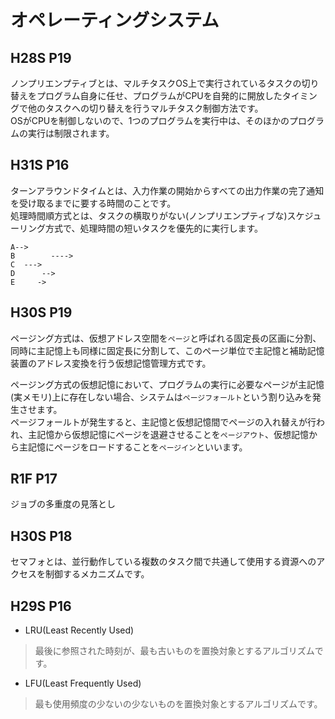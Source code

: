 # オペレーティングシステム
## H28S P19
ノンプリエンプティブとは、マルチタスクOS上で実行されているタスクの切り替えをプログラム自身に任せ、プログラムがCPUを自発的に開放したタイミングで他のタスクへの切り替えを行うマルチタスク制御方法です。  
OSがCPUを制御しないので、1つのプログラムを実行中は、そのほかのプログラムの実行は制限されます。

## H31S P16
ターンアラウンドタイムとは、入力作業の開始からすべての出力作業の完了通知を受け取るまでに要する時間のことです。  
処理時間順方式とは、タスクの横取りがない(ノンプリエンプティブな)スケジューリング方式で、処理時間の短いタスクを優先的に実行します。
```
A-->
B        ---->
C  --->
D      -->
E     ->
```

## H30S P19
ページング方式は、仮想アドレス空間を`ページ`と呼ばれる固定長の区画に分割、同時に主記憶上も同様に固定長に分割して、このページ単位で主記憶と補助記憶装置のアドレス変換を行う仮想記憶管理方式です。  
  
ページング方式の仮想記憶において、プログラムの実行に必要なページが主記憶(実メモリ)上に存在しない場合、システムは`ページフォールト`という割り込みを発生させます。  
ページフォールトが発生すると、主記憶と仮想記憶間でページの入れ替えが行われ、主記憶から仮想記憶にページを退避させることを`ページアウト`、仮想記憶から主記憶にページをロードすることを`ページイン`といいます。

## R1F P17
ジョブの多重度の見落とし

## H30S P18
セマフォとは、並行動作している複数のタスク間で共通して使用する資源へのアクセスを制御するメカニズムです。

## H29S P16
- LRU(Least Recently Used)
> 最後に参照された時刻が、最も古いものを置換対象とするアルゴリズムです。
- LFU(Least Frequently Used)
> 最も使用頻度の少ないの少ないものを置換対象とするアルゴリズムです。
